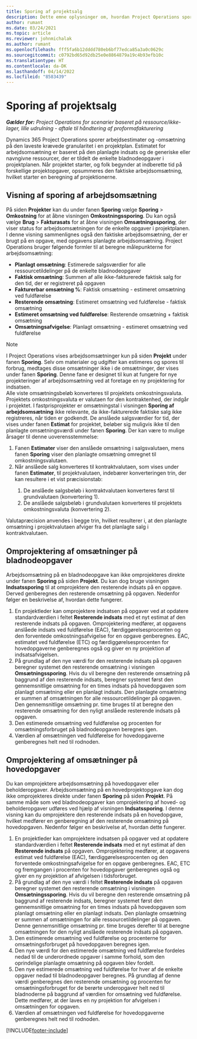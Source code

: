 ```yaml
---
title: Sporing af projektsalg
description: Dette emne oplysninger om, hvordan Project Operations sporer status i forhold til arbejdsomsætning på et projekt.
author: rumant
ms.date: 03/24/2021
ms.topic: article
ms.reviewer: johnmichalak
ms.author: rumant
ms.openlocfilehash: fff5fa6b12dddd780eb6bf77edca85a3a0c0629c
ms.sourcegitcommit: c0792bd65d92db25e0e8864879a19c4b93efb10c
ms.translationtype: HT
ms.contentlocale: da-DK
ms.lasthandoff: 04/14/2022
ms.locfileid: "8583439"
---
```

# <a name="project-sales-tracking"></a>Sporing af projektsalg

_**Gælder for:** Project Operations for scenarier baseret på ressource/ikke-lager, lille udrulning - aftale til håndtering af proformafakturering_

Dynamics 365 Project Operations sporer arbejdsestimater og -omsætning på den laveste krævede granularitet i en projektplan. Estimatet for arbejdsomsætning er baseret på den planlagte indsats og de generiske eller navngivne ressourcer, der er tildelt de enkelte bladnodeopgaver i projektplanen. Når projektet starter, og folk begynder at indberette tid på forskellige projektopgaver, opsummeres den faktiske arbejdsomsætning, hvilket starter en beregning af projektionerne.

## <a name="labor-revenue-tracking-view"></a>Visning af sporing af arbejdsomsætning

På siden **Projekter** kan du under fanen **Sporing** vælge **Sporing** > **Omkostning** for at åbne visningen **Omkostningssporing**. Du kan også vælge **Brug** > **Fakturasats** for at åbne visningen **Omsætningssporing**, der viser status for arbejdsomsætningen for de enkelte opgaver i projektplanen. I denne visning sammenlignes også den faktiske arbejdsomsætning, der er brugt på en opgave, med opgavens planlagte arbejdsomsætning. Project Operations bruger følgende formler til at beregne målepunkterne for arbejdsomsætning:

- **Planlagt omsætning**: Estimerede salgsværdier for alle ressourcetildelinger på de enkelte bladnodeopgaver
- **Faktisk omsætning**: Summen af alle ikke-fakturerede faktisk salg for den tid, der er registreret på opgaven
- **Fakturerbar omsætning %**: Faktisk omsætning - estimeret omsætning ved fuldførelse
- **Resterende omsætning**: Estimeret omsætning ved fuldførelse - faktisk omsætning
- **Estimeret omsætning ved fuldførelse**: Resterende omsætning + faktisk omsætning
- **Omsætningsafvigelse**: Planlagt omsætning - estimeret omsætning ved fuldførelse


> [!NOTE]
> I Project Operations vises arbejdsomsætninger kun på siden **Projekt** under fanen **Sporing**. Selv om materialer og udgifter kan estimeres og spores til forbrug, medtages disse omsætninger ikke i de omsætninger, der vises under fanen **Sporing**. Denne fane er designet til kun at fungere for nye projekteringer af arbejdsomsætning ved at foretage en ny projektering for indsatsen.  
> Alle viste omsætningsbeløb konverteres til projektets omkostningsvaluta. Projektets omkostningsvaluta er valutaen for den kontraktenhed, der indgår i projektet. I fastprisprojekter er omsætningstal i visningen **Sporing af arbejdsomsætning** ikke relevante, da ikke-fakturerede faktiske salg ikke registreres, når tiden er godkendt.
> De anslåede salgsværdier for tid, der vises under fanen **Estimat** for projektet, beløber sig muligvis ikke til den planlagte omsætningsværdi under fanen **Sporing**. Der kan være to mulige årsager til denne uoverensstemmelse:
><ol>
   ><li> Fanen <b>Estimater</b> viser den anslåede omsætning i salgsvalutaen, mens fanen <b>Sporing</b> viser den planlagte omsætning omregnet til omkostningsvalutaen. </li>
   ><li> Når anslåede salg konverteres til kontraktvalutaen, som vises under fanen <b>Estimater</b>, til projektvalutaen, indebærer konverteringen trin, der kan resultere i et vist præcisionstab: </li>
><ol>
><li> De anslåede salgsbeløb i kontraktvalutaen konverteres først til grundvalutaen (konvertering 1).</li>
><li> De anslåede salgsbeløb i grundvalutaen konverteres til projektets omkostningsvaluta (konvertering 2). </li>
></ol>
></ol>
> Valutapræcision anvendes i begge trin, hvilket resulterer i, at den planlagte omsætning i projektvalutaen afviger fra det planlagte salg i kontraktvalutaen.
   

## <a name="reprojecting-revenues-on-leaf-node-tasks"></a>Omprojektering af omsætninger på bladnodeopgaver

Arbejdsomsætning på en bladnodeopgave kan ikke omprojekteres direkte under fanen **Sporing** på siden **Projekt**. Du kan dog bruge visningen **Indsatssporing** til at omprojektere den resterende indsats på en opgave. Derved genberegnes den resterende omsætning på opgaven. Nedenfor følger en beskrivelse af, hvordan dette fungerer.

1. En projektleder kan omprojektere indsatsen på opgaver ved at opdatere standardværdien i feltet **Resterende indsats** med et nyt estimat af den resterende indsats på opgaven. Omprojektering medfører, at opgavens anslåede indsats ved fuldførelse (EAC), færdiggørelsesprocenten og den forventede omkostningsafvigelse for en opgave genberegnes. EAC, estimatet ved fuldførelse (ETC) og færdiggørelsesprocenten for hovedopgaverne genberegnes også og giver en ny projektion af indsatsafvigelsen.
2. På grundlag af den nye værdi for den resterende indsats på opgaven beregner systemet den resterende omsætning i visningen **Omsætningssporing**. Hvis du vil beregne den resterende omsætning på baggrund af den resterende indsats, beregner systemet først den gennemsnitlige omsætning for en times indsats på hovedopgaven som planlagt omsætning eller en planlagt indsats. Den planlagte omsætning er summen af omsætningen for alle ressourcetildelinger på opgaven. Den gennemsnitlige omsætning pr. time bruges til at beregne den resterende omsætning for den nyligt anslåede resterende indsats på opgaven.
3. Den estimerede omsætning ved fuldførelse og procenten for omsætningsforbruget på bladnodeopgaven beregnes igen.
4. Værdien af omsætningen ved fuldførelse for hovedopgaverne genberegnes helt ned til rodnoden.

## <a name="reprojecting-revenues-on-summary-tasks"></a>Omprojektering af omsætninger på hovedopgaver

Du kan omprojektere arbejdsomsætning på hovedopgaver eller beholderopgaver. Arbejdsomsætning på en hovedprojektopgave kan dog ikke omprojekteres direkte under fanen **Sporing** på siden **Projekt**. På samme måde som ved bladnodeopgaver kan omprojektering af hoved- og beholderopgaver udføres ved hjælp af visningen **Indsatssporing**. I denne visning kan du omprojektere den resterende indsats på en hovedopgave, hvilket medfører en genberegning af den resterende omsætning på hovedopgaven. Nedenfor følger en beskrivelse af, hvordan dette fungerer.

1. En projektleder kan omprojektere indsatsen på opgaver ved at opdatere standardværdien i feltet **Resterende indsats** med et nyt estimat af den **Resterende indsats** på opgaven. Omprojektering medfører, at opgavens estimat ved fuldførelse (EAC), færdiggørelsesprocenten og den forventede omkostningsafvigelse for en opgave genberegnes. EAC, ETC og fremgangen i procenten for hovedopgaver genberegnes også og giver en ny projektion af afvigelsen i tidsforbruget.
2. På grundlag af den nye værdi i feltet **Resterende indsats** på opgaven beregner systemet den resterende omsætning i visningen **Omsætningssporing**. Hvis du vil beregne den resterende omsætning på baggrund af resterende indsats, beregner systemet først den gennemsnitlige omsætning for en times indsats på hovedopgaven som planlagt omsætning eller en planlagt indsats. Den planlagte omsætning er summen af omsætningen for alle ressourcetildelinger på opgaven. Denne gennemsnitlige omsætning pr. time bruges derefter til at beregne omsætningen for den nyligt anslåede resterende indsats på opgaven.
3. Den estimerede omsætning ved fuldførelse og procenterne for omsætningsforbruget på hovedopgaven beregnes igen.
4. Den nye værdi for den estimerede omsætning ved fuldførelse fordeles nedad til de underordnede opgaver i samme forhold, som den oprindelige planlagte omsætning på opgaven blev fordelt.
5. Den nye estimerede omsætning ved fuldførelse for hver af de enkelte opgaver nedad til bladnodeopgaver beregnes. På grundlag af denne værdi genberegnes den resterende omsætning og procenten for omsætningsforbruget for de berørte underopgaver helt ned til bladnoderne på baggrund af værdien for omsætning ved fuldførelse. Dette medfører, at der laves en ny projektion for afvigelsen i omsætningen for opgaven. 
6. Værdien af omsætningen ved fuldførelse for hovedopgaverne genberegnes helt ned til rodnoden.


[!INCLUDE[footer-include](../includes/footer-banner.md)]


